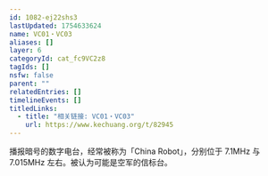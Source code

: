 ```yaml
---
id: 1082-ej22shs3
lastUpdated: 1754633624
name: VC01・VC03
aliases: []
layer: 6
categoryId: cat_fc9VC2z8
tagIds: []
nsfw: false
parent: ""
relatedEntries: []
timelineEvents: []
titledLinks:
  - title: "相关链接: VC01・VC03"
    url: https://www.kechuang.org/t/82945
---
```


播报暗号的数字电台，经常被称为「China Robot」，分别位于 7.1MHz 与 7.015MHz 左右。被认为可能是空军的信标台。